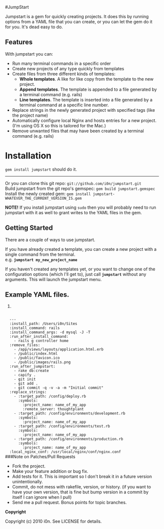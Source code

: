 #JumpStart

Jumpstart is a gem for quickly creating projects.
It does this by running options from a YAML file that you can create, or you can let the gem do it for you.
It's dead easy to do.

## Features
With jumpstart you can:

* Run many terminal commands in a specific order
* Create new projects of any type quickly from templates
* Create files from three different kinds of templates:
  * **Whole templates**. A like for like copy from the template to the new project.
  * **Append templates**. The template is appended to a file generated by a terminal command (e.g. rails)
  * **Line templates**. The template is inserted into a file generated by a terminal command at a specific line number.
* Replace strings in the newly generated project with specified tags (like the project name)
* Automatically configure local Nginx and hosts entries for a new project. (I'm using OS X so this is tailored for the Mac.)
* Remove unwanted files that may have been created by a terminal command (e.g. rails)

# Installation
`gem install jumpstart` should do it.
- - - - -
Or you can clone this git repo:               `git://github.com/i0n/jumpstart.git`  
Build jumpstart from the git repo's gemspec:  `gem build jumpstart.gemspec`  
Install the newly created gem:                `gem install jumpstart-WHATEVER_THE_CURRENT_VERSION_IS.gem`  

**NOTE!** If you install jumpstart using `sudo` then you will probably need to run jumpstart with it as well to grant writes to the YAML files in the gem.

## Getting Started
There are a couple of ways to use jumpstart.

If you have already created a template, you can create a new project with a single command from the terminal.  
e.g. **`jumpstart my_new_project_name`**  

If you haven't created any templates yet, or you want to change one of the configuration options (which I'll get to), just call **`jumpstart`** without any arguments. This will launch the jumpstart menu.

## Example YAML files.
1.    
<code>
  ---  
  :install_path: /Users/i0n/Sites  
  :install_command: rails  
  :install_command_args: -d mysql -J -T  
  :run_after_install_command:  
    - rails g controller home  
  :remove_files:  
    - /app/views/layouts/application.html.erb  
    - /public/index.html  
    - /public/favicon.ico  
    - /public/images/rails.png  
  :run_after_jumpstart:  
    - rake db:create  
    - capify .  
    - git init  
    - git add .  
    - git commit -q -v -a -m "Initial commit"  
  :replace_strings:  
    - :target_path: /config/deploy.rb  
      :symbols:  
        :project_name: name_of_my_app  
        :remote_server: thoughtplant  
    - :target_path: /config/environments/development.rb  
      :symbols:  
        :project_name: name_of_my_app  
    - :target_path: /config/environments/test.rb  
      :symbols:  
        :project_name: name_of_my_app  
    - :target_path: /config/environments/production.rb  
      :symbols:  
        :project_name: name_of_my_app  
  :local_nginx_conf: /usr/local/nginx/conf/nginx.conf  
</code>
###Note on Patches/Pull Requests
 
* Fork the project.
* Make your feature addition or bug fix.
* Add tests for it. This is important so I don't break it in a
  future version unintentionally.
* Commit, do not mess with rakefile, version, or history.
  (if you want to have your own version, that is fine but bump version in a commit by itself I can ignore when I pull)
* Send me a pull request. Bonus points for topic branches.

**Copyright**

Copyright (c) 2010 i0n. See LICENSE for details.
